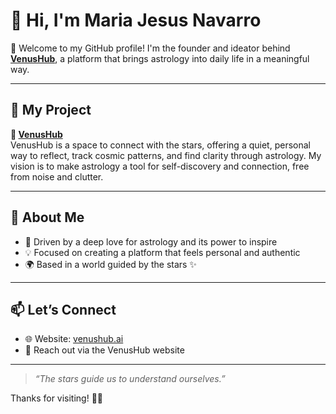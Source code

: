 # 👋 Hi, I'm Maria Jesus Navarro  

🌌 Welcome to my GitHub profile! I'm the founder and ideator behind **[VenusHub](https://venushub.ai)**, a platform that brings astrology into daily life in a meaningful way.  

---

## 🔭 My Project  

**🌟 [VenusHub](https://venushub.ai)**  
VenusHub is a space to connect with the stars, offering a quiet, personal way to reflect, track cosmic patterns, and find clarity through astrology. My vision is to make astrology a tool for self-discovery and connection, free from noise and clutter.  

---

## 🌠 About Me  

- 🔭 Driven by a deep love for astrology and its power to inspire  
- 💡 Focused on creating a platform that feels personal and authentic  
- 🌍 Based in a world guided by the stars ✨  

---

## 📫 Let’s Connect  

- 🌐 Website: [venushub.ai](https://venushub.ai)  
- 💌 Reach out via the VenusHub website  

---

> _“The stars guide us to understand ourselves.”_  

Thanks for visiting! 🌙✨
